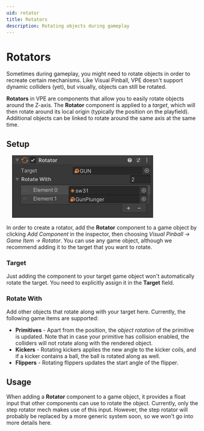 ```yaml
---
uid: rotator
title: Rotators
description: Rotating objects during gameplay
---
```


# Rotators

Sometimes during gameplay, you might need to rotate objects in order to recreate certain mechanisms. Like Visual Pinball, VPE doesn't support dynamic colliders (yet), but visually, objects can still be rotated.

**Rotators** in VPE are components that allow you to easily rotate objects around the Z-axis. The **Rotator** component is applied to a *target*, which will then rotate around its local origin (typically the position on the playfield). Additional objects can be linked to rotate around the same axis at the same time.

## Setup

<img src="rotator-inspector.png" width="369" alt="Rotator Inspector" class="img-fluid float-end" style="margin-left: 15px"/>

In order to create a rotator, add the **Rotator** component to a game object by clicking *Add Component* in the inspector, then choosing *Visual Pinball -> Game Item -> Rotator*. You can use any game object, although we recommend adding it to the target that you want to rotate.

### Target

Just adding the component to your target game object won't automatically rotate the target. You need to explicitly assign it in the **Target** field.

### Rotate With

Add other objects that rotate along with your target here. Currently, the following game items are supported:

- **Primitives** - Apart from the position, the *object rotation* of the primitive is updated. Note that in case your primitive has collision enabled, the colliders will not rotate along with the rendered object.
- **Kickers** - Rotating kickers applies the new angle to the kicker coils, and if a kicker contains a ball, the ball is rotated along as well.
- **Flippers** - Rotating flippers updates the start angle of the flipper.

## Usage

When adding a **Rotator** component to a game object, it provides a float input that other components can use to rotate the object. Currently, only the step rotator mech makes use of this input. However, the step rotator will probably be replaced by a more generic system soon, so we won't go into more details here.
